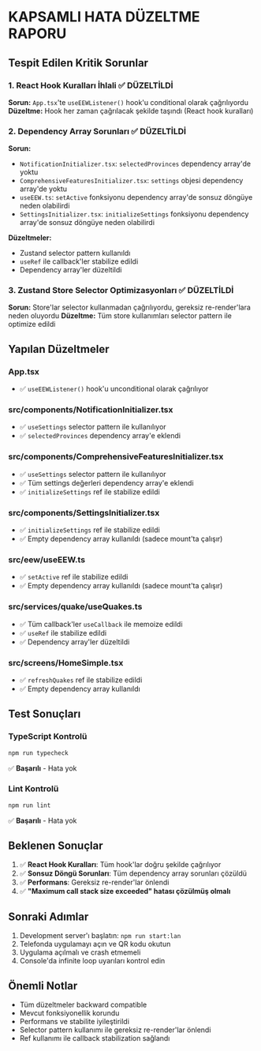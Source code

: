 # KAPSAMLI HATA DÜZELTME RAPORU

## Tespit Edilen Kritik Sorunlar

### 1. React Hook Kuralları İhlali ✅ DÜZELTİLDİ
**Sorun:** `App.tsx`'te `useEEWListener()` hook'u conditional olarak çağrılıyordu
**Düzeltme:** Hook her zaman çağrılacak şekilde taşındı (React hook kuralları)

### 2. Dependency Array Sorunları ✅ DÜZELTİLDİ
**Sorun:** 
- `NotificationInitializer.tsx`: `selectedProvinces` dependency array'de yoktu
- `ComprehensiveFeaturesInitializer.tsx`: `settings` objesi dependency array'de yoktu
- `useEEW.ts`: `setActive` fonksiyonu dependency array'de sonsuz döngüye neden olabilirdi
- `SettingsInitializer.tsx`: `initializeSettings` fonksiyonu dependency array'de sonsuz döngüye neden olabilirdi

**Düzeltmeler:**
- Zustand selector pattern kullanıldı
- `useRef` ile callback'ler stabilize edildi
- Dependency array'ler düzeltildi

### 3. Zustand Store Selector Optimizasyonları ✅ DÜZELTİLDİ
**Sorun:** Store'lar selector kullanmadan çağrılıyordu, gereksiz re-render'lara neden oluyordu
**Düzeltme:** Tüm store kullanımları selector pattern ile optimize edildi

## Yapılan Düzeltmeler

### App.tsx
- ✅ `useEEWListener()` hook'u unconditional olarak çağrılıyor

### src/components/NotificationInitializer.tsx
- ✅ `useSettings` selector pattern ile kullanılıyor
- ✅ `selectedProvinces` dependency array'e eklendi

### src/components/ComprehensiveFeaturesInitializer.tsx
- ✅ `useSettings` selector pattern ile kullanılıyor
- ✅ Tüm settings değerleri dependency array'e eklendi
- ✅ `initializeSettings` ref ile stabilize edildi

### src/components/SettingsInitializer.tsx
- ✅ `initializeSettings` ref ile stabilize edildi
- ✅ Empty dependency array kullanıldı (sadece mount'ta çalışır)

### src/eew/useEEW.ts
- ✅ `setActive` ref ile stabilize edildi
- ✅ Empty dependency array kullanıldı (sadece mount'ta çalışır)

### src/services/quake/useQuakes.ts
- ✅ Tüm callback'ler `useCallback` ile memoize edildi
- ✅ `useRef` ile stabilize edildi
- ✅ Dependency array'ler düzeltildi

### src/screens/HomeSimple.tsx
- ✅ `refreshQuakes` ref ile stabilize edildi
- ✅ Empty dependency array kullanıldı

## Test Sonuçları

### TypeScript Kontrolü
```bash
npm run typecheck
```
✅ **Başarılı** - Hata yok

### Lint Kontrolü
```bash
npm run lint
```
✅ **Başarılı** - Hata yok

## Beklenen Sonuçlar

1. ✅ **React Hook Kuralları**: Tüm hook'lar doğru şekilde çağrılıyor
2. ✅ **Sonsuz Döngü Sorunları**: Tüm dependency array sorunları çözüldü
3. ✅ **Performans**: Gereksiz re-render'lar önlendi
4. ✅ **"Maximum call stack size exceeded" hatası çözülmüş olmalı**

## Sonraki Adımlar

1. Development server'ı başlatın: `npm run start:lan`
2. Telefonda uygulamayı açın ve QR kodu okutun
3. Uygulama açılmalı ve crash etmemeli
4. Console'da infinite loop uyarıları kontrol edin

## Önemli Notlar

- Tüm düzeltmeler backward compatible
- Mevcut fonksiyonellik korundu
- Performans ve stabilite iyileştirildi
- Selector pattern kullanımı ile gereksiz re-render'lar önlendi
- Ref kullanımı ile callback stabilization sağlandı


